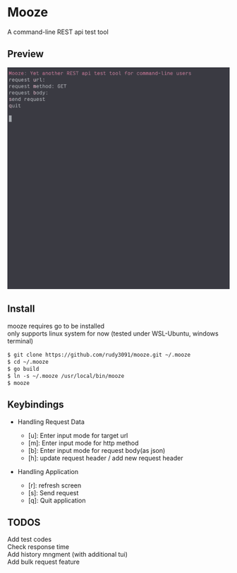 # Mooze

A command-line REST api test tool  

## Preview

![0-0-2-image](./asset/image/0-0-2.gif)

## Install

mooze requires go to be installed  
only supports linux system for now (tested under WSL-Ubuntu, windows terminal)  

```
$ git clone https://github.com/rudy3091/mooze.git ~/.mooze
$ cd ~/.mooze
$ go build
$ ln -s ~/.mooze /usr/local/bin/mooze
$ mooze
```

## Keybindings

- Handling Request Data
	- \[u\]: Enter input mode for target url  
	- \[m\]: Enter input mode for http method  
	- \[b\]: Enter input mode for request body(as json)  
	- \[h\]: update request header / add new request header

- Handling Application
	- \[r\]: refresh screen
	- \[s\]: Send request  
	- \[q\]: Quit application  

## TODOS

Add test codes  
Check response time  
Add history mngment (with additional tui)  
Add bulk request feature  
